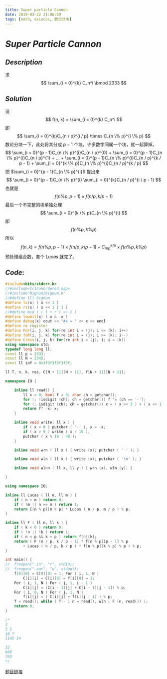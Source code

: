 ```yaml
---
title: Super particle Cannon
date: 2019-03-22 21:06:59
tags: [math, exLucas, 数论分块]
---
```


# $Super$ $Particle$ $Cannon$

## $Description$

求
$$
\sum_{i = 0}^{k} C_n^i \bmod 2333
$$

## $Solution$

设 
$$
f(n, k) = \sum_{i = 0}^{k} C_n^i
$$
即
$$
\sum_{i = 0}^{k}C_{n / p}^{i / p} \times C_{n \% p}^{i \% p}
$$
数论分块一下，此处将其分成 $p - 1$ 个块，许多数字同属一个块，就一起算掉。
$$
\sum_{i = 0}^{p - 1}C_{n \% p}^{i}C_{n / p}^{0} + \sum_{i = 0}^{p - 1}C_{n \% p}^{i}C_{n / p}^{1} + ... + \sum_{i = 0}^{p - 1}C_{n \% p}^{i}C_{n / p}^{k / p - 1} + \sum_{i = 0}^{k \% p}C_{n \% p}^{i}C_{n / p}^{k / p}
$$
把 $\sum_{i = 0}^{p - 1}C_{n \% p}^{i}$ 提出来
$$
\sum_{i = 0}^{p - 1}C_{n \% p}^{i} \sum_{i = 0}^{k}C_{n / p}^{i / p - 1}
$$
也就是
$$
f(n \% p, p - 1) \times f(n / p, k / p - 1)
$$
最后一个不完整的块单独处理
$$
\sum_{i = 0}^{k \% p}C_{n \% p}^{i}
$$
即
$$
f(n \% p,k \% p)
$$
所以
$$
f(n, k) = f(n \% p, p - 1) \times f(n / p, k / p - 1) + C_{n / p}^{k / p} \times f(n \% p, k \% p)
$$
预处理组合数，套个 $Lucas$ 就完了。

## $Code:$

```cpp
#include<bits/stdc++.h>
//#include<tr1/unordered_map>
//#include"Bignum/bignum.h"
//#define lll bignum
#define ls(x) ( x << 1 )
#define rs(x) ( x << 1 | 1 )
//#define mid ( ( l + r ) >> 1 )
#define lowbit(x) ( x & -x )
#define debug(x) cout << "#x = " << x << endl
#define re register
#define For(i, j, k) for(re int i = (j); i <= (k); i++)
#define foR(i, j, k) for(re int i = (j); i >= (k); i--)
#define Cross(i, j, k) for(re int i = (j); i; i = (k))
using namespace std;
typedef long long ll;
const ll p = 2333;
const ll N = 2345;
const ll inf = 0x3f3f3f3f3f3f;

ll T, n, k, res, C[N + 11][N + 11], f[N + 11][N + 11];

namespace IO {

	inline ll read() {
		ll x = 0; bool f = 0; char ch = getchar();
		for (; !isdigit (ch); ch = getchar()) f ^= (ch == '-');
		for (; isdigit (ch); ch = getchar()) x = ( x << 3 ) + ( x << 1 ) + ( ch ^ 48 );
		return f? -x: x;
	}

	inline void write( ll x ) {
		if ( x < 0 ) putchar ( '-' ), x = -x;
		if ( x > 9 ) write ( x / 10 );
		putchar ( x % 10 | 48 );
	}

	inline void wrn ( ll x ) { write (x); putchar ( ' ' ); }

	inline void wln ( ll x ) { write (x); putchar ( '\n' ); }

	inline void wlnn ( ll x, ll y ) { wrn (x), wln (y); }

}

using namespace IO;

inline ll Lucas ( ll n, ll m ) {
	if ( n < m ) return 0;
	if ( !m || n == m ) return 1;
	return C[n % p][m % p] * Lucas ( n / p, m / p ) % p;
}

inline ll F ( ll n, ll k ) {
	if ( k < 0 ) return 0;
	if ( !n || !k ) return 1;
	if ( n < p && k < p ) return f[n][k];
	return ( F (n / p, k / p - 1) * f[n % p][p - 1] % p 
		+ Lucas ( n / p, k / p ) * f[n % p][k % p] % p ) % p;
}

int main() {
//	freopen(".in", "r", stdin);
//	freopen(".out", "w", stdout);
	f[0][0] = C[0][0] = 1; For ( i, 1, N )
		C[i][i] = C[i][0] = f[i][0] = 1;
	For ( i, 1, N ) For ( j, 1, i - 1 )
		C[i][j] = (C[i - 1][j] + C[i - 1][j - 1]) % p;
	For ( i, 0, N ) For ( j, 1, N ) 
		f[i][j] = ( C[i][j] + f[i][j - 1] ) % p;
	T = read(); while ( T-- ) n = read(), wln ( F (n, read()) );
	return 0;
}

/*
3
5 5
10 7
1145 14

32
968
763
*/

```

[题目链接](https://www.luogu.org/problemnew/show/P4345)